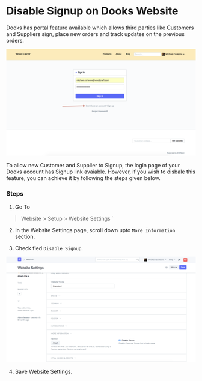 # Disable Signup on Dooks Website

Dooks has portal feature available which allows third parties like Customers and Suppliers sign, place new orders and track updates on the previous orders. 

<img class="screenshot" alt="Website signup" src="../assets/website-signup.png">

To allow new Customer and Supplier to Signup, the login page of your Dooks account has Signup link avaiable. However, if you wish to disbale this feature, you can achieve it by following the steps given below.

### Steps

1. Go To

> Website > Setup > Website Settings `

2. In the Website Settings page, scroll down upto `More Information` section.

3. Check fied `Disable Signup`.

<img class="screenshot" alt="Disable signup" src="../assets/disable-signup.png">

4. Save Website Settings.

